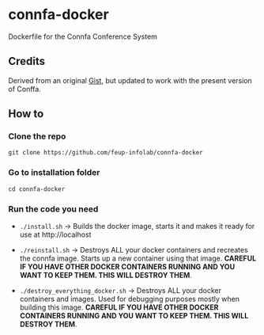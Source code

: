 # connfa-docker
Dockerfile for the Connfa Conference System

## Credits

Derived from an original [Gist](https://gist.github.com/evelyne24/dc2a5ae271d26422c3d02783168a6e82), but updated to work with the present version of Conffa.

## How to

### Clone the repo 

`git clone https://github.com/feup-infolab/connfa-docker`

### Go to installation folder

`cd connfa-docker`

### Run the code you need

 - `./install.sh` -> Builds the docker image, starts it and makes it ready for use at http://localhost

 - `./reinstall.sh` -> Destroys ALL your docker containers and recreates the connfa image. Starts up a new container using that image. **CAREFUL IF YOU HAVE OTHER DOCKER CONTAINERS RUNNING AND YOU WANT TO KEEP THEM. THIS WILL DESTROY THEM**.

 - `./destroy_everything_docker.sh` -> Destroys ALL your docker containers and images. Used for debugging purposes mostly when building this image. **CAREFUL IF YOU HAVE OTHER DOCKER CONTAINERS RUNNING AND YOU WANT TO KEEP THEM. THIS WILL DESTROY THEM**.
